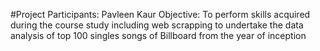 #Project
Participants: Pavleen Kaur
Objective: To perform skills acquired during the course study including web scrapping to undertake the data analysis of top 100 singles songs of Billboard from the year of inception
